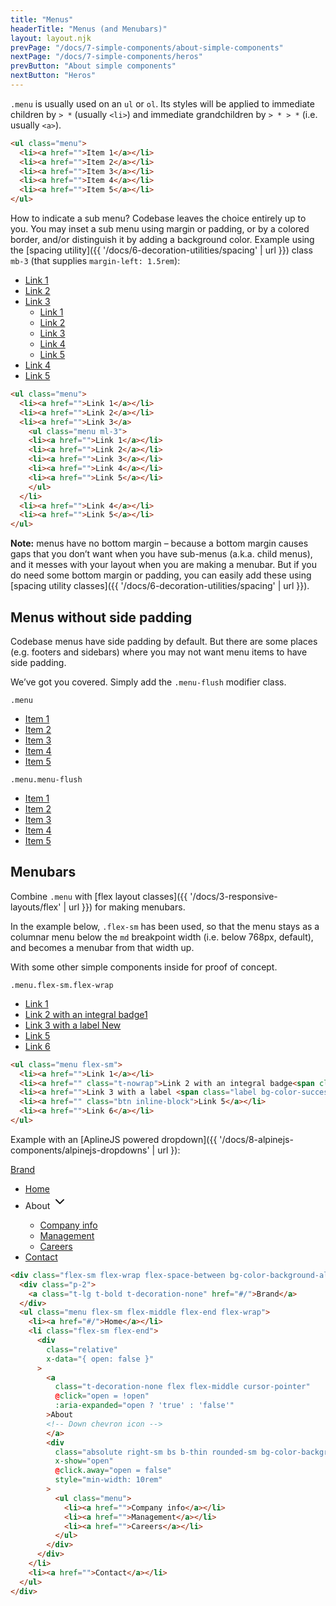 ```yaml
---
title: "Menus"
headerTitle: "Menus (and Menubars)"
layout: layout.njk
prevPage: "/docs/7-simple-components/about-simple-components"
nextPage: "/docs/7-simple-components/heros"
prevButton: "About simple components"
nextButton: "Heros"
---
```


<p class="t-lg t-thin"><code>.menu</code> is usually used on an <code>ul</code> or <code>ol</code>. Its styles will be applied to immediate children by <code>&gt; *</code> (usually <code>&lt;li&gt;</code>) and immediate grandchildren by <code>&gt; * &gt; *</code> (i.e. usually <code>&lt;a&gt;</code>).</p>

```html
<ul class="menu">
  <li><a href="">Item 1</a></li>
  <li><a href="">Item 2</a></li>
  <li><a href="">Item 3</a></li>
  <li><a href="">Item 4</a></li>
  <li><a href="">Item 5</a></li>
</ul>
```

How to indicate a sub menu? Codebase leaves the choice entirely up to you. You may inset a sub menu using margin or padding, or by a colored border, and/or distinguish it by adding a background color. Example using the [spacing utility]({{ '/docs/6-decoration-utilities/spacing' | url }}) class `mb-3` (that supplies `margin-left: 1.5rem`):

<ul class="menu mb-3">
  <li><a href="">Link 1</a></li>
  <li><a href="">Link 2</a></li>
  <li><a href="">Link 3</a>
    <ul class="menu ml-3">
    <li><a href="">Link 1</a></li>
    <li><a href="">Link 2</a></li>
    <li><a href="">Link 3</a></li>
    <li><a href="">Link 4</a></li>
    <li><a href="">Link 5</a></li>
    </ul>
  </li>
  <li><a href="">Link 4</a></li>
  <li><a href="">Link 5</a></li>
</ul>

```html
<ul class="menu">
  <li><a href="">Link 1</a></li>
  <li><a href="">Link 2</a></li>
  <li><a href="">Link 3</a>
    <ul class="menu ml-3">
    <li><a href="">Link 1</a></li>
    <li><a href="">Link 2</a></li>
    <li><a href="">Link 3</a></li>
    <li><a href="">Link 4</a></li>
    <li><a href="">Link 5</a></li>
    </ul>
  </li>
  <li><a href="">Link 4</a></li>
  <li><a href="">Link 5</a></li>
</ul>
```

**Note:** menus have no bottom margin – because a bottom margin causes gaps that you don’t want when you have sub-menus (a.k.a. child menus), and it messes with your layout when you are making a menubar. But if you do need some bottom margin or padding, you can easily add these using  [spacing utility classes]({{ '/docs/6-decoration-utilities/spacing' | url }}).

## Menus without side padding

Codebase menus have side padding by default. But there are some places (e.g. footers and sidebars) where you may not want menu items to have side padding.

We’ve got you covered. Simply add the `.menu-flush` modifier class.

<div class="grid grid-md-2-cols grid-gap">
  <div>
    <p><code>.menu</code></p>
    <ul class="menu b-dashed">
      <li><a href="#/">Item 1</a></li>
      <li><a href="#/">Item 2</a></li>
      <li><a href="#/">Item 3</a></li>
      <li><a href="#/">Item 4</a></li>
      <li><a href="#/">Item 5</a></li>
    </ul>
  </div>
  <div>
    <p><code>.menu.menu-flush</code></p>
    <ul class="menu menu-flush b-dashed">
      <li><a href="">Item 1</a></li>
      <li><a href="">Item 2</a></li>
      <li><a href="">Item 3</a></li>
      <li><a href="">Item 4</a></li>
      <li><a href="">Item 5</a></li>
    </ul>
  </div>
</div>

## Menubars

Combine `.menu` with [flex layout classes]({{ '/docs/3-responsive-layouts/flex' | url }}) for making menubars.

In the example below, `.flex-sm` has been used, so that the menu stays as a columnar menu below the `md` breakpoint width (i.e. below 768px, default), and becomes a menubar from that width up.

With some other simple components inside for proof of concept.

`.menu.flex-sm.flex-wrap`

<ul class="menu flex-sm flex-wrap mb-3">
  <li><a href="#/">Link 1</a></li>
  <li><a href="#/" class="t-nowrap">Link 2 with an integral badge<span class="badge bg-color-warning">1</span></a></li>
  <li><a href="#/">Link 3 with a label <span class="label bg-color-success t-white t-uppercase">New</span></a></li>
  <li><a href="#/" class="btn inline-block">Link 5</a></li>
  <li><a href="#/">Link 6</a></li>
</ul>

```html
<ul class="menu flex-sm">
  <li><a href="">Link 1</a></li>
  <li><a href="" class="t-nowrap">Link 2 with an integral badge<span class="badge bg-color-warning">1</span></a></li>
  <li><a href="">Link 3 with a label <span class="label bg-color-success t-white t-uppercase">New</span></a></li>
  <li><a href="" class="btn inline-block">Link 5</a></li>
  <li><a href="">Link 6</a></li>
</ul>
```

Example with an [AplineJS powered dropdown]({{ '/docs/8-alpinejs-components/alpinejs-dropdowns' | url }):

<div class="flex-sm flex-wrap flex-space-between bg-color-background-alt mb-3">
  <div class="p-2">
    <a class="t-lg t-bold t-decoration-none" href="#/">Brand</a>
  </div>
  <ul class="menu flex-sm flex-middle flex-end flex-wrap">
    <li><a href="#/">Home</a></li>
    <li class="flex-sm flex-end">
      <div
        class="relative"
        x-data="{ open: false }"
      >
        <a
          class="t-decoration-none flex flex-middle cursor-pointer"
          @click="open = !open"
          :aria-expanded="open ? 'true' : 'false'"
        >About <svg xmlns="http://www.w3.org/2000/svg" class="icon icon-tabler icon-tabler-chevron-down" width="24" height="24" viewBox="0 0 24 24" stroke-width="2" stroke="currentColor" fill="none" stroke-linecap="round" stroke-linejoin="round"><path stroke="none" d="M0 0h24v24H0z" fill="none"></path><polyline points="6 9 12 15 18 9"></polyline></svg>
        </a>
        <div
          class="absolute right-sm bs b-thin rounded-sm bg-color-background"
          x-show="open"
          @click.away="open = false"
          style="min-width: 10rem"
        >
          <ul class="menu">
            <li><a href="">Company info</a></li>
            <li><a href="">Management</a></li>
            <li><a href="">Careers</a></li>
          </ul>
        </div>
      </div>
    </li>
    <li><a href="">Contact</a></li>
  </ul>
</div>

```html
<div class="flex-sm flex-wrap flex-space-between bg-color-background-alt mb-3">
  <div class="p-2">
    <a class="t-lg t-bold t-decoration-none" href="#/">Brand</a>
  </div>
  <ul class="menu flex-sm flex-middle flex-end flex-wrap">
    <li><a href="#/">Home</a></li>
    <li class="flex-sm flex-end">
      <div
        class="relative"
        x-data="{ open: false }"
      >
        <a
          class="t-decoration-none flex flex-middle cursor-pointer"
          @click="open = !open"
          :aria-expanded="open ? 'true' : 'false'"
        >About 
        <!-- Down chevron icon -->
        </a>
        <div
          class="absolute right-sm bs b-thin rounded-sm bg-color-background"
          x-show="open"
          @click.away="open = false"
          style="min-width: 10rem"
        >
          <ul class="menu">
            <li><a href="">Company info</a></li>
            <li><a href="">Management</a></li>
            <li><a href="">Careers</a></li>
          </ul>
        </div>
      </div>
    </li>
    <li><a href="">Contact</a></li>
  </ul>
</div>
```